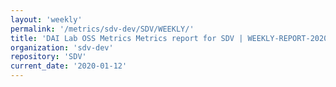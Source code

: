 ```yaml
---
layout: 'weekly'
permalink: '/metrics/sdv-dev/SDV/WEEKLY/'
title: 'DAI Lab OSS Metrics Metrics report for SDV | WEEKLY-REPORT-2020-01-12'
organization: 'sdv-dev'
repository: 'SDV'
current_date: '2020-01-12'
---
```

